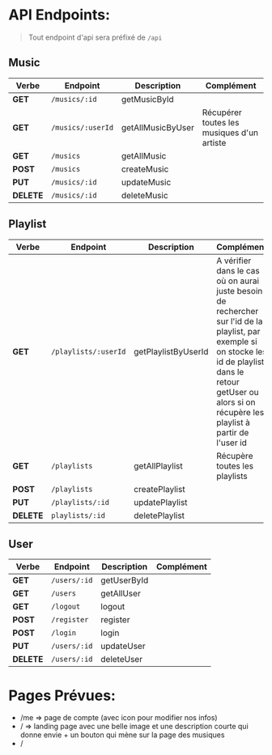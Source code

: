 # API Endpoints:
> Tout endpoint d'api sera préfixé de `/api`

## Music 
|Verbe|Endpoint|Description|Complément|
|-|-|-|-|
|**GET**|`/musics/:id`|getMusicById||
|**GET**|`/musics/:userId`|getAllMusicByUser|Récupérer toutes les musiques d'un artiste|
|**GET**|`/musics`|getAllMusic||
|**POST**|`/musics`|createMusic||
|**PUT**|`/musics/:id`|updateMusic||
|**DELETE**|`/musics/:id`|deleteMusic||

## Playlist

|Verbe|Endpoint|Description|Complément|
|-|-|-|-|
|**GET**|`/playlists/:userId`|getPlaylistByUserId|A vérifier dans le cas où on aurai juste besoin de rechercher sur l'id de la playlist, par exemple si on stocke les id de playlist dans le retour getUser ou alors si on récupère les playlist à partir de l'user id|
|**GET**|`/playlists`|getAllPlaylist|Récupère toutes les playlists|
|**POST**|`/playlists`|createPlaylist||
|**PUT**|`/playlists/:id`|updatePlaylist||
|**DELETE**|`playlists/:id`|deletePlaylist||

## User

|Verbe|Endpoint|Description|Complément|
|-|-|-|-|
|**GET**|`/users/:id`|getUserById||
|**GET**|`/users`|getAllUser||
|**GET**|`/logout`|logout||
|**POST**|`/register`|register||
|**POST**|`/login`|login||
|**PUT**|`/users/:id`|updateUser||
|**DELETE**|`/users/:id`|deleteUser||


# Pages Prévues:

- /me => page de compte (avec icon pour modifier nos infos)
- / => landing page avec une belle image et une description courte qui donne envie + un bouton qui mène sur la page des musiques
- /